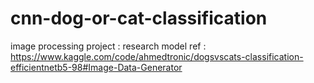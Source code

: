 # cnn-dog-or-cat-classification
image processing project : research model
ref : https://www.kaggle.com/code/ahmedtronic/dogsvscats-classification-efficientnetb5-98#Image-Data-Generator
